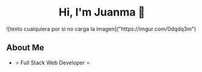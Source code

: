 <div align="center">
<h1 align="center">Hi, I'm Juanma 👋</h1>
</div>
![texto cualquiera por si no carga la imagen]("https://imgur.com/0dqdq3m")


## About Me

- ⭐ Full Stack Web Developer ⭐ 

<br>

